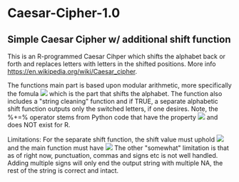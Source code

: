 # Caesar-Cipher-1.0
## Simple Caesar Cipher w/ additional shift function

This is an R-programmed Caesar Cihper which shifts the alphabet back or forth and replaces letters with letters in the shifted positions. More info https://en.wikipedia.org/wiki/Caesar_cipher.

The functions main part is based upon modular arithmetic, more specifically the fomula 
<img src="https://render.githubusercontent.com/render/math?math=E_{n}(x) = (x %2B n) \ mod \ 26,">
which is the part that shifts the alphabet. The function also includes a "string cleaning" function
and if TRUE, a separate alphabetic shift function outputs only the switched letters, if one desires.
Note, the %+=% operator stems from Python code that have the property <img src="https://render.githubusercontent.com/render/math?math=x+=C \equiv x=x%2BC, \implies x_{new} - x_{old} = C,"> and does NOT exist for R.

Limitations: For the separate shift function, the shift value must uphold <img src="https://render.githubusercontent.com/render/math?math=\forall%20\x%20\in [-25,25],"> 
and the main function must have <img src="https://render.githubusercontent.com/render/math?math=x%20\in \Z.">
The other "somewhat" limitation is that as of right now, punctuation, commas and signs etc is not well handled. Adding multiple signs
will only end the output string with multiple NA, the rest of the string is correct and intact. 
